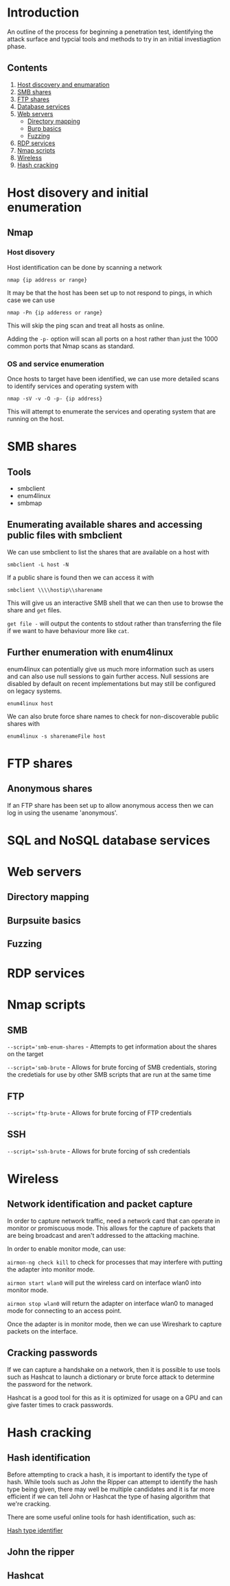 # Introduction

An outline of the process for beginning a penetration test, identifying the attack surface and typcial tools and methods to try in an initial investiagtion phase.

## Contents

1. [Host discovery and enumaration](#hosts)
2. [SMB shares](#smb)
3. [FTP shares](#ftp)
4. [Database services](#db)
5. [Web servers](#web)
    - [Directory mapping](#dir)
    - [Burp basics](#burp)
    - [Fuzzing](#fuzz)
6. [RDP services](#rdp)
7. [Nmap scripts](#nse)
8. [Wireless](#wireless)
9. [Hash cracking](#hashes)

<a name='hosts'>

# Host disovery and initial enumeration

</a>

## Nmap

### Host disovery

Host identification can be done by scanning a network 

`nmap {ip address or range}`

It may be that the host has been set up to not respond to pings, in which case we can use

`nmap -Pn {ip adderess or range}`

This will skip the ping scan and treat all hosts as online.

Adding the `-p-` option will scan all ports on a host rather than just the 1000 common ports that Nmap scans as standard.

### OS and service enumeration

Once hosts to target have been identified, we can use more detailed scans to identify services and operating system with

`nmap -sV -v -O -p- {ip address}`

This will attempt to enumerate the services and operating system that are running on the host.

<a name='smb'>

# SMB shares

</a>

## Tools

- smbclient
- enum4linux
- smbmap

## Enumerating available shares and accessing public files with smbclient

We can use smbclient to list the shares that are available on a host with

`smbclient -L host -N`

If a public share is found then we can access it with

`smbclient \\\\hostip\\sharename`

This will give us an interactive SMB shell that we can then use to browse the share and `get` files.

`get file -` will output the contents to stdout rather than transferring the file if we want to have behaviour more like `cat`.

## Further enumeration with enum4linux

enum4linux can potentially give us much more information such as users and can also use null sessions to gain further access. Null sessions are disabled by default on recent implementations but may still be configured on legacy systems.

`enum4linux host`

We can also brute force share names to check for non-discoverable public shares with

`enum4linux -s sharenameFile host`

<a name='ftp'>

# FTP shares

</a>

## Anonymous shares

If an FTP share has been set up to allow anonymous access then we can log in using the usename 'anonymous'.

<a name='db'>

# SQL and NoSQL database services

</a>

<a name='web'>

# Web servers

</a>

<a name='#dir'>

## Directory mapping

</a>

<a name='#burp'>

## Burpsuite basics

</a>

<a name='#fuzz'>

## Fuzzing

</a>


<a name ='rdp'>

# RDP services

</a>

<a name ='nse'>

# Nmap scripts

</a>

<a name='nmap-smb'>

## SMB

</a>

`--script='smb-enum-shares` - Attempts to get information about the shares on the target

`--script='smb-brute` - Allows for brute forcing of SMB credentials, storing the credetials for use by other SMB scripts that are run at the same time

<a name='nmap-ftp'>

## FTP

</a>

`--script='ftp-brute` - Allows for brute forcing of FTP credentials

<a name='nmap-ssh'>

## SSH

</a>

`--script='ssh-brute` - Allows for brute forcing of ssh credentials

<a name='wireless'>

# Wireless

</a>

## Network identification and packet capture

In order to capture network traffic, need a network card that can operate in monitor or promiscuous mode. This allows for the capture of packets that are being broadcast and aren't addressed to the attacking machine.

In order to enable monitor mode, can use:

`airmon-ng check kill` to check for processes that may interfere with putting the adapter into monitor mode.

`airmon start wlan0` will put the wireless card on interface wlan0 into monitor mode.

`airmon stop wlan0` will return the adapter on interface wlan0 to managed mode for connecting to an access point.

Once the adapter is in monitor mode, then we can use Wireshark to capture packets on the interface.


## Cracking passwords

If we can capture a handshake on a network, then it is possible to use tools such as Hashcat to launch a dictionary or brute force attack to determine the password for the network.

Hashcat is a good tool for this as it is optimized for usage on a GPU and can give faster times to crack passwords.

<a name='hashes'>

# Hash cracking

</a>

## Hash identification

Before attempting to crack a hash, it is important to identify the type of hash. While tools such as John the Ripper can attempt to identify the hash type being given, there may well be multiple candidates and it is far more efficient if we can tell John or Hashcat the type of hasing algorithm that we're cracking.

There are some useful online tools for hash identification, such as:

[Hash type identifier](https://hashes.com/en/tools/hash_identifier)

## John the ripper

## Hashcat